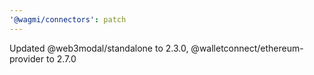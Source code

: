 ```yaml
---
'@wagmi/connectors': patch
---
```


Updated @web3modal/standalone to 2.3.0, @walletconnect/ethereum-provider to 2.7.0
